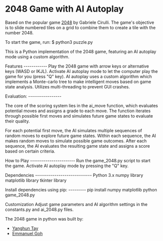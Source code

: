 2048 Game with AI Autoplay
===========
Based on the popular game [2048](https://github.com/gabrielecirulli/2048) by Gabriele Cirulli. The game's objective is to slide numbered tiles on a grid to combine them to create a tile with the number 2048. 

To start the game, run:
    $ python3 puzzle.py

This is a Python implementation of the  2048 game, featuring an AI autoplay mode using a custom algorithm.

Features ------------
Play the 2048 game with arrow keys or alternative keys (WASD or IKJL).
Activate AI autoplay mode to let the computer play the game for you (press "Q" key).
AI autoplay uses a custom algorithm which implements a Monte-carlo tree to make intelligent moves based on game state analysis.
Utilizes multi-threading to prevent GUI crashes. 


Evaluation: -----------------

The core of the scoring system lies in the ai_move function, which evaluates potential moves and assigns a grade to each move.
The function iterates through possible first moves and simulates future game states to evaluate their quality.

For each potential first move, the AI simulates multiple sequences of random moves to explore future game states.
Within each sequence, the AI makes random moves to simulate possible game outcomes.
After each sequence, the AI evaluates the resulting game state and assigns a score based on certain criteria.

How to Play -----------------------
Run the game_2048.py script to start the game.
Activate AI autoplay mode by pressing the "Q" key.

Dependencies -----------------------------
Python 3.x
numpy library
matplotlib library
tkinter library

Install dependencies using pip: ---------
pip install numpy matplotlib
python game_2048.py

Customization
Adjust game parameters and AI algorithm settings in the constants.py and ai_2048.py files.

The 2048 game in python was built by:
- [Yanghun Tay](http://github.com/yangshun)
- [Emmanuel Goh](http://github.com/emman27)